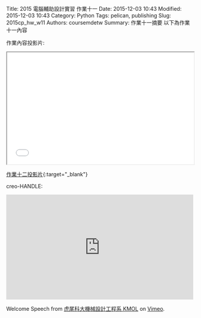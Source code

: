 Title: 2015 電腦輔助設計實習 作業十一
Date: 2015-12-03 10:43
Modified: 2015-12-03 10:43
Category: Python
Tags: pelican, publishing
Slug: 2015cp_hw_w11
Authors: coursemdetw
Summary: 作業十一摘要
以下為作業十一內容

作業內容投影片:

<iframe src=" cadp_w11_simplest.html" width="500" height="300"></iframe>

[作業十二投影片](simplest7.html){:target="_blank"}


 
 creo-HANDLE:
 
<iframe src="https://player.vimeo.com/video/150400339" width="500" height="281" frameborder="0" webkitallowfullscreen mozallowfullscreen allowfullscreen></iframe> 


Welcome Speech</a> from <a href="https://vimeo.com/user24079973">虎尾科大機械設計工程系 KMOL</a> on <a href="https://vimeo.com">Vimeo</a>.</p>
